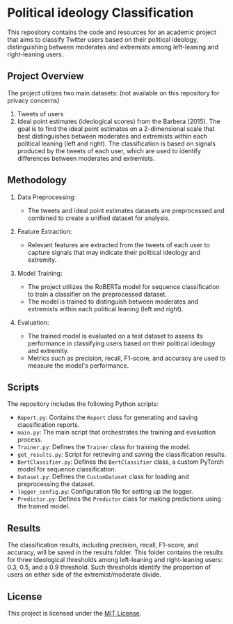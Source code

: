 # Political ideology Classification
This repository contains the code and resources for an academic project that aims to classify Twitter users based on their political ideology, distinguishing between moderates and extremists among left-leaning and right-leaning users.

## Project Overview
The project utilizes two main datasets: (not available on this repository for privacy concerns)
1. Tweets of users
2. Ideal point estimates (ideological scores) from the Barbera (2015).
The goal is to find the ideal point estimates on a 2-dimensional scale that best distinguishes between moderates and extremists within each political leaning (left and right). The classification is based on signals produced by the tweets of each user, which are used to identify differences between moderates and extremists.

## Methodology
1. Data Preprocessing:
   - The tweets and ideal point estimates datasets are preprocessed and combined to create a unified dataset for analysis.

2. Feature Extraction:
   - Relevant features are extracted from the tweets of each user to capture signals that may indicate their political ideology and extremity.

3. Model Training:
   - The project utilizes the RoBERTa model for sequence classification to train a classifier on the preprocessed dataset.
   - The model is trained to distinguish between moderates and extremists within each political leaning (left and right).

4. Evaluation:
   - The trained model is evaluated on a test dataset to assess its performance in classifying users based on their political ideology and extremity.
   - Metrics such as precision, recall, F1-score, and accuracy are used to measure the model's performance.

## Scripts
The repository includes the following Python scripts:

- `Report.py`: Contains the `Report` class for generating and saving classification reports.
- `main.py`: The main script that orchestrates the training and evaluation process.
- `Trainer.py`: Defines the `Trainer` class for training the model.
- `get_results.py`: Script for retrieving and saving the classification results.
- `BertClassifier.py`: Defines the `BertClassifier` class, a custom PyTorch model for sequence classification.
- `Dataset.py`: Defines the `CustomDataset` class for loading and preprocessing the dataset.
- `logger_config.py`: Configuration file for setting up the logger.
- `Predictor.py`: Defines the `Predictor` class for making predictions using the trained model.

## Results
The classification results, including precision, recall, F1-score, and accuracy, will be saved in the results folder. This folder contains the results for three ideological thresholds among left-leaning and right-leaning users: 0.3, 0.5, and a 0.9 threshold. Such thresholds identify the proportion of users on either side of the extremist/moderate divide.

## License
This project is licensed under the [MIT License](LICENSE).
